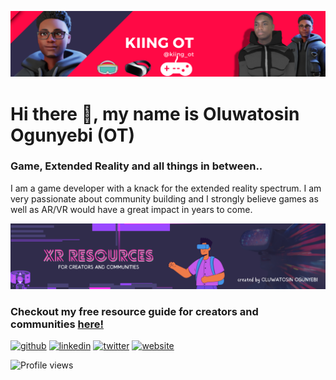 ![Game, Extended Reality and all things in between..](https://github.com/Oluwatosin-Ogunyebi/Oluwatosin-Ogunyebi/blob/main/2.png)

# Hi there 👋, my name is Oluwatosin Ogunyebi (OT)
### Game, Extended Reality and all things in between..

I am a game developer with a knack for the extended reality spectrum. I am very passionate about community building and I strongly believe games as well as AR/VR would have a great impact in years to come.


![Game, Extended Reality and all things in between..](https://github.com/Oluwatosin-Ogunyebi/Oluwatosin-Ogunyebi/blob/main/1.png)

### Checkout my free resource guide for creators and communities [here!](https://wary-shirt-662.notion.site/XR-Resources-for-Creators-and-Communities-71956ec5acb64763a8c719ac640bc9ea) 



[<img src='https://cdn.jsdelivr.net/npm/simple-icons@3.0.1/icons/github.svg' alt='github' height='40'>](https://github.com/Oluwatosin-Ogunyebi)  [<img src='https://cdn.jsdelivr.net/npm/simple-icons@3.0.1/icons/linkedin.svg' alt='linkedin' height='40'>](https://www.linkedin.com/in/oluwatosinogunyebi/)  [<img src='https://cdn.jsdelivr.net/npm/simple-icons@3.0.1/icons/twitter.svg' alt='twitter' height='40'>](https://twitter.com/kiing_ot)  [<img src='https://cdn.jsdelivr.net/npm/simple-icons@3.0.1/icons/icloud.svg' alt='website' height='40'>](https://oluwatosinogunyebi.com/)  

![Profile views](https://gpvc.arturio.dev/Oluwatosin-Ogunyebi)  
